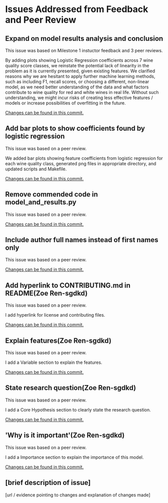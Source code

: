 # Issues Addressed from Feedback and Peer Review

## Expand on model results analysis and conclusion

This issue was based on Milestone 1 instuctor feedback and 3 peer reviews.

By adding plots showing Logistic Regression coefficients across 7 wine quality score classes, we reinstate the potential lack of linearity in the problem as it is currently presented, given existing features. We clarified reasons why we are hesitant to apply further machine learning methods, such as including F1, recall scores, or choosing a different, non-linear model, as we need better understanding of the data and what factors contribute to wine quality for red and white wines in real life. Without such understanding, we might incur risks of creating less effective features / models or increase possibilities of overfitting in the future.

[Changes can be found in this commit.](https://github.com/UBC-MDS/wine-quality-regressor-group-2/commit/83f242190b96a2b6cd2269380d224060fba22619)

## Add bar plots to show coefficients found by logistic regression

This issue was based on a peer review.

We added bar plots showing feature coefficients from logistic regression for each wine quality class, generated png files in appropriate directory, and updated scripts and Makefile.

[Changes can be found in this commit.](https://github.com/UBC-MDS/wine-quality-regressor-group-2/commit/e57f3f91fc2f6178ab918765ff792ebc7202990a)

## Remove commended code in model_and_results.py

This issue was based on a peer review.

[Changes can be found in this commit.](https://github.com/UBC-MDS/wine-quality-regressor-group-2/commit/64ea5df99d77b40d095f081705712fdd41f6db7d)

## Include author full names instead of first names only

This issue was based on a peer review.

[Changes can be found in this commit.](https://github.com/UBC-MDS/wine-quality-regressor-group-2/commit/e4c8b3ba198df9152ee66ebf02696874ac785b5a)

## Add hyperlink to CONTRIBUTING.md in README(Zoe Ren-sgdkd)

This issue was based on a peer review.

I add hyperlink for license and contributing files.

[Changes can be found in this commit.](https://github.com/UBC-MDS/wine-quality-regressor-group-2/commit/2becbaf6902d36735200d0f4ed479eeac56272e0)

## Explain features(Zoe Ren-sgdkd)

This issue was based on a peer review.

I add a Variable section to explain the features.

[Changes can be found in this commit.](https://github.com/UBC-MDS/wine-quality-regressor-group-2/commit/4998937fd7f9dc89ea8ebcbab1c71a362d1ee349)

## State research question(Zoe Ren-sgdkd)

This issue was based on a peer review.

I add a Core Hypothesis section to clearly state the research question.

[Changes can be found in this commit.](https://github.com/UBC-MDS/wine-quality-regressor-group-2/commit/89a5bea59c14b052789c6203d7a357688bfae76b)

## 'Why is it important'(Zoe Ren-sgdkd)

This issue was based on a peer review.

I add a Importance section to explain the importance of this model.

[Changes can be found in this commit.](https://github.com/UBC-MDS/wine-quality-regressor-group-2/commit/bf1f01c7c855d1f202f33352c2ae37702e121728)

## [brief description of issue]

[url / evidence pointing to changes and explanation of changes made]